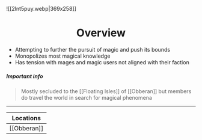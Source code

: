 ![[2lnt5puy.webp|369x258]]
# <center>Overview</center>
- Attempting to further the pursuit of magic and push its bounds
- Monopolizes most magical knowledge 
- Has tension with mages and magic users not aligned with their faction
##### Important info 
> Mostly secluded to the [[Floating Isles]] of [[Obberan]] but members do travel the world in search for magical phenomena 


---

| Locations   |
| ----------- |
| [[Obberan]] |
